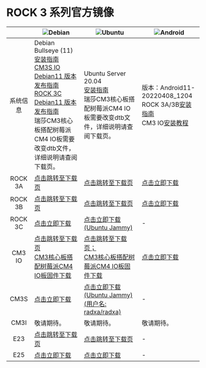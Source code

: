 ﻿---
sidebar_label: '官方系统镜像'
sidebar_position: 2
---

# ROCK 3 系列官方镜像

||![Debian](/img/Debian-logo.webp)|![Ubuntu](/img/Ubuntu-logo.webp)|![Android](/img/Android-Logo.webp)|
|:-:|-|-|-|
|系统信息|Debian Bullseye (11)<br/>[安装指南](https://wiki.radxa.com/Rock3/Debian)<br/>[CM3S IO Debian11 版本发布指南](https://forum.radxa.com/t/230331-system-release-notice-for-rock-3c/15678)<br/>[ROCK 3C Debian11 版本发布指南](https://forum.radxa.com/t/230428-system-release-notice-for-rock-3c/16282)<br/>瑞莎CM3核心板搭配树莓派CM4 IO板需要改变dtb文件，详细说明请查阅下载页。|Ubuntu Server 20.04<br/>[安装指南](https://wiki.radxa.com/Rock3/Ubuntu)<br/>瑞莎CM3核心板搭配树莓派CM4 IO板需要改变dtb文件，详细说明请查阅下载页。|版本：Android11-20220408_1204<br/>ROCK 3A/3B[安装指南](https://wiki.radxa.com/Rock3/install/usb-install)<br/>CM3 IO[安装教程](https://wiki.radxa.com/Rock3/installusb-install-radxa-cm3-io)|
|ROCK 3A|[点击跳转至下载页](https://github.com/radxa-build/rock-3a/releases/latest)|[点击跳转至下载页](https://github.com/radxa-build/rock-3a/releases/latest)|[点击立即下载](https://dl.radxa.com/rock3/images/android/rock3a-android11-20220408_1204-gpt.img.xz)|
|ROCK 3B|[点击跳转至下载页](https://github.com/radxa-build/rock-3b/releases/latest)|[点击跳转至下载页](https://github.com/radxa-build/rock-3b/releases/latest)|[点击立即下载](https://dl.radxa.com/rock3/images/android/rock3b-android11-20220408_1204-gpt.img.xz)|
|ROCK 3C|[点击立即下载](https://github.com/radxa-build/rock-3c/releases/download/b36/rock-3c_debian_bullseye_xfce_b36.img.xz)|[点击立即下载(Ubuntu Jammy)](https://github.com/radxa-build/rock-3c/releases/download/b36/rock-3c_ubuntu_jammy_cli_b36.img.xz)|-|
|CM3 IO|[点击跳转至下载页](https://github.com/radxa-build/radxa-cm3-io/releases/latest)<br/>[CM3核心板搭配树莓派CM4 IO板固件下载](https://github.com/radxa-build/radxa-cm3-io/releases/latest)|[点击跳转至下载页；](https://github.com/radxa-build/radxa-cm3-io/releases/latest)<br/>[CM3核心板搭配树莓派CM4 IO板固件下载](https://github.com/radxa-build/radxa-cm3-io/releases/latest)|[点击立即下载](https://dl.radxa.com/rock3/images/android/rock_cm3io-android11-20220408_1204-gpt.img.xz)|
|CM3S|[点击立即下载](https://github.com/radxa-build/radxa-cm3-sodimm-io/releases/download/b24/radxa-cm3-sodimm-io_debian_bullseye_xfce_b24.img.xz)|[点击立即下载(Ubuntu Jammy) (用户名: radxa/radxa)](https://github.com/radxa-build/radxa-cm3-sodimm-io/releases/download/b24/radxa-cm3-sodimm-io_ubuntu_jammy_cli_b24.img.xz)|-|
|CM3I|敬请期待。|敬请期待。|敬请期待。|
|E23|[点击跳转至下载页](https://github.com/radxa-build/radxa-e23/releases/latest)|[点击跳转至下载页](https://github.com/radxa-build/radxa-e23/releases/latest)|-|
|E25|[点击立即下载](https://github.com/radxa/debos-radxa/releases/download/20221028-0344/radxa-e25-debian-bullseye-xfce4-arm64-20221028-0509-gpt.img.xz)|[点击立即下载](https://github.com/radxa/debos-radxa/releases/download/20221028-0344/radxa-e25-ubuntu-focal-server-arm64-20221028-0448-gpt.img.xz)|-|
